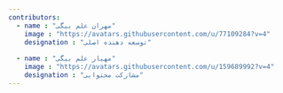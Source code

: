 ```yaml
---
contributors:
  - name : "مهران علم بیگی"
    image : "https://avatars.githubusercontent.com/u/77109284?v=4"
    designation : "توسعه دهنده اصلی"
  
  - name : "مهیار علم بیگی"
    image : "https://avatars.githubusercontent.com/u/159689992?v=4"
    designation : "مشارکت محتوایی"
---
```


